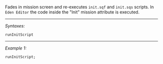 Fades in mission screen and re-executes `init.sqf` and `init.sqs` scripts. In `Eden Editor` the code inside the "Init" mission attribute is executed.


---
*Syntaxes:*

`runInitScript`

---
*Example 1:*

```sqf
runInitScript;
```